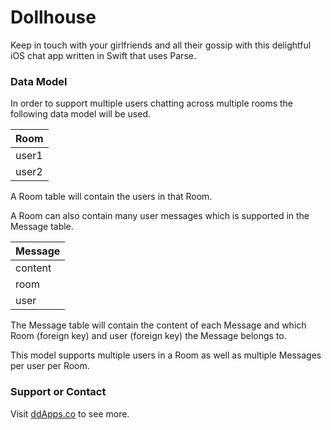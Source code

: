 # Dollhouse
Keep in touch with your girlfriends and all their gossip with this delightful iOS chat app written in Swift that uses Parse.

### Data Model
In order to support multiple users chatting across multiple rooms the following data model will be used. 

| Room         |
| ------------- |
| user1      |
| user2      |
A Room table will contain the users in that Room.

A Room can also contain many user messages which is supported in the Message table.

| Message         |
| ------------- |
| content      |
| room      |
| user      |
The Message table will contain the content of each Message and which Room (foreign key) and user (foreign key) the Message belongs to.

This model supports multiple users in a Room as well as multiple Messages per user per Room.

### Support or Contact
Visit [ddApps.co](http://ddapps.co) to see more.
